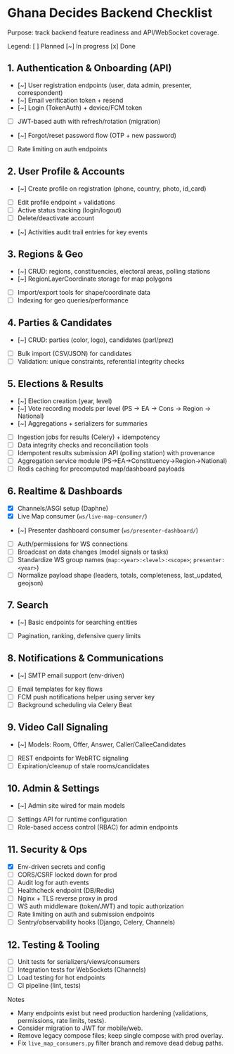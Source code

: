 # Ghana Decides Backend Checklist

Purpose: track backend feature readiness and API/WebSocket coverage.

Legend: [ ] Planned  [~] In progress  [x] Done

## 1. Authentication & Onboarding (API)
- [~] User registration endpoints (user, data admin, presenter, correspondent)
- [~] Email verification token + resend
- [~] Login (TokenAuth) + device/FCM token
- [ ] JWT-based auth with refresh/rotation (migration)
- [~] Forgot/reset password flow (OTP + new password)
- [ ] Rate limiting on auth endpoints

## 2. User Profile & Accounts
- [~] Create profile on registration (phone, country, photo, id_card)
- [ ] Edit profile endpoint + validations
- [ ] Active status tracking (login/logout)
- [ ] Delete/deactivate account
- [~] Activities audit trail entries for key events

## 3. Regions & Geo
- [~] CRUD: regions, constituencies, electoral areas, polling stations
- [~] RegionLayerCoordinate storage for map polygons
- [ ] Import/export tools for shape/coordinate data
- [ ] Indexing for geo queries/performance

## 4. Parties & Candidates
- [~] CRUD: parties (color, logo), candidates (parl/prez)
- [ ] Bulk import (CSV/JSON) for candidates
- [ ] Validation: unique constraints, referential integrity checks

## 5. Elections & Results
- [~] Election creation (year, level)
- [~] Vote recording models per level (PS → EA → Cons → Region → National)
- [~] Aggregations + serializers for summaries
- [ ] Ingestion jobs for results (Celery) + idempotency
- [ ] Data integrity checks and reconciliation tools
 - [ ] Idempotent results submission API (polling station) with provenance
 - [ ] Aggregation service module (PS→EA→Constituency→Region→National)
 - [ ] Redis caching for precomputed map/dashboard payloads

## 6. Realtime & Dashboards
- [x] Channels/ASGI setup (Daphne)
- [x] Live Map consumer (`ws/live-map-consumer/`)
- [~] Presenter dashboard consumer (`ws/presenter-dashboard/`)
- [ ] Auth/permissions for WS connections
- [ ] Broadcast on data changes (model signals or tasks)
 - [ ] Standardize WS group names (`map:<year>:<level>:<scope>`; `presenter:<year>`)
 - [ ] Normalize payload shape (leaders, totals, completeness, last_updated, geojson)

## 7. Search
- [~] Basic endpoints for searching entities
- [ ] Pagination, ranking, defensive query limits

## 8. Notifications & Communications
- [~] SMTP email support (env-driven)
- [ ] Email templates for key flows
- [ ] FCM push notifications helper using server key
- [ ] Background scheduling via Celery Beat

## 9. Video Call Signaling
- [~] Models: Room, Offer, Answer, Caller/CalleeCandidates
- [ ] REST endpoints for WebRTC signaling
- [ ] Expiration/cleanup of stale rooms/candidates

## 10. Admin & Settings
- [~] Admin site wired for main models
- [ ] Settings API for runtime configuration
- [ ] Role-based access control (RBAC) for admin endpoints

## 11. Security & Ops
- [x] Env-driven secrets and config
- [ ] CORS/CSRF locked down for prod
- [ ] Audit log for auth events
- [ ] Healthcheck endpoint (DB/Redis)
- [ ] Nginx + TLS reverse proxy in prod
 - [ ] WS auth middleware (token/JWT) and topic authorization
 - [ ] Rate limiting on auth and submission endpoints
 - [ ] Sentry/observability hooks (Django, Celery, Channels)

## 12. Testing & Tooling
- [ ] Unit tests for serializers/views/consumers
- [ ] Integration tests for WebSockets (Channels)
- [ ] Load testing for hot endpoints
- [ ] CI pipeline (lint, tests)

Notes
- Many endpoints exist but need production hardening (validations, permissions, rate limits, tests).
- Consider migration to JWT for mobile/web.
 - Remove legacy compose files; keep single compose with prod overlay.
 - Fix `live_map_consumers.py` filter branch and remove dead debug paths.
